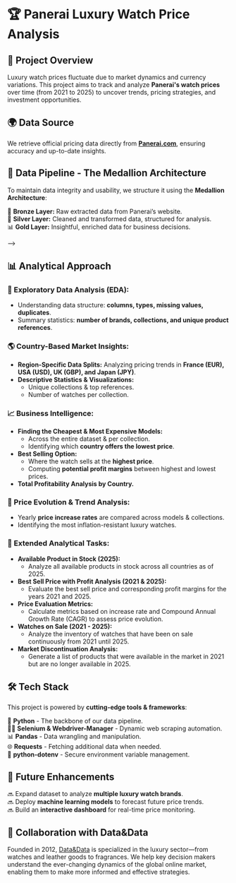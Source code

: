 # 🏆 Panerai Luxury Watch Price Analysis

## 📌 Project Overview

Luxury watch prices fluctuate due to market dynamics and currency variations. This project aims to track and analyze **Panerai's watch prices** over time (from 2021 to 2025) to uncover trends, pricing strategies, and investment opportunities.

## 🌍 Data Source

We retrieve official pricing data directly from **[Panerai.com](https://www.panerai.com/)**, ensuring accuracy and up-to-date insights.

## 🔄 Data Pipeline - The Medallion Architecture

To maintain data integrity and usability, we structure it using the **Medallion Architecture**:

💾 **Bronze Layer:** Raw extracted data from Panerai’s website.  
🔧 **Silver Layer:** Cleaned and transformed data, structured for analysis.  
📊 **Gold Layer:** Insightful, enriched data for business decisions.
<!-- 
<!-- ## 🚀 Workflow Automation

🔗 **Apache Airflow** powers this pipeline, automating data extraction, transformation, and analysis. --> -->

## 📊 Analytical Approach

### 🔎 Exploratory Data Analysis (EDA):

- Understanding data structure: **columns, types, missing values, duplicates**.
- Summary statistics: **number of brands, collections, and unique product references**.

### 🌎 Country-Based Market Insights:

- **Region-Specific Data Splits:** Analyzing pricing trends in **France (EUR), USA (USD), UK (GBP), and Japan (JPY)**.
- **Descriptive Statistics & Visualizations:**
  - Unique collections & top references.
  - Number of watches per collection.

### 📈 Business Intelligence:

- **Finding the Cheapest & Most Expensive Models:**
  - Across the entire dataset & per collection.
  - Identifying which **country offers the lowest price**.
- **Best Selling Option:**
  - Where the watch sells at the **highest price**.
  - Computing **potential profit margins** between highest and lowest prices.
- **Total Profitability Analysis by Country.**

### 📆 Price Evolution & Trend Analysis:

- Yearly **price increase rates** are compared across models & collections.
- Identifying the most inflation-resistant luxury watches.

### 🚀 Extended Analytical Tasks:

- **Available Product in Stock (2025):**
  - Analyze all available products in stock across all countries as of 2025.
- **Best Sell Price with Profit Analysis (2021 & 2025):**
  - Evaluate the best sell price and corresponding profit margins for the years 2021 and 2025.
- **Price Evaluation Metrics:**
  - Calculate metrics based on increase rate and Compound Annual Growth Rate (CAGR) to assess price evolution.
- **Watches on Sale (2021 - 2025):**
  - Analyze the inventory of watches that have been on sale continuously from 2021 until 2025.
- **Market Discontinuation Analysis:**
  - Generate a list of products that were available in the market in 2021 but are no longer available in 2025.

## 🛠️ Tech Stack

This project is powered by **cutting-edge tools & frameworks**:

🐍 **Python** - The backbone of our data pipeline.  
🕵️‍♂️ **Selenium & Webdriver-Manager** - Dynamic web scraping automation.  
📊 **Pandas** - Data wrangling and manipulation.  
🌐 **Requests** - Fetching additional data when needed.  
🔐 **python-dotenv** - Secure environment variable management.  
<!-- 🚀 **Airflow** - Automating and orchestrating the workflow.   -->

## 🔮 Future Enhancements

🔜 Expand dataset to analyze **multiple luxury watch brands**.  
🔜 Deploy **machine learning models** to forecast future price trends.  
🔜 Build an **interactive dashboard** for real-time price monitoring.

## 🤝 Collaboration with Data&Data

Founded in 2012, [Data&Data](http://data-and-data.com) is specialized in the luxury sector—from watches and leather goods to fragrances. We help key decision makers understand the ever-changing dynamics of the global online market, enabling them to make more informed and effective strategies.
